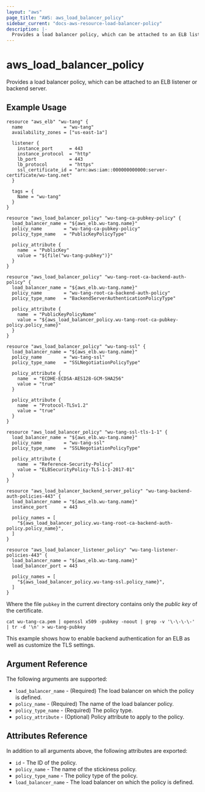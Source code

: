 ```yaml
---
layout: "aws"
page_title: "AWS: aws_load_balancer_policy"
sidebar_current: "docs-aws-resource-load-balancer-policy"
description: |-
  Provides a load balancer policy, which can be attached to an ELB listener or backend server.
---
```


# aws_load_balancer_policy

Provides a load balancer policy, which can be attached to an ELB listener or backend server.

## Example Usage

```hcl
resource "aws_elb" "wu-tang" {
  name               = "wu-tang"
  availability_zones = ["us-east-1a"]

  listener {
    instance_port      = 443
    instance_protocol  = "http"
    lb_port            = 443
    lb_protocol        = "https"
    ssl_certificate_id = "arn:aws:iam::000000000000:server-certificate/wu-tang.net"
  }

  tags = {
    Name = "wu-tang"
  }
}

resource "aws_load_balancer_policy" "wu-tang-ca-pubkey-policy" {
  load_balancer_name = "${aws_elb.wu-tang.name}"
  policy_name        = "wu-tang-ca-pubkey-policy"
  policy_type_name   = "PublicKeyPolicyType"

  policy_attribute {
    name  = "PublicKey"
    value = "${file("wu-tang-pubkey")}"
  }
}

resource "aws_load_balancer_policy" "wu-tang-root-ca-backend-auth-policy" {
  load_balancer_name = "${aws_elb.wu-tang.name}"
  policy_name        = "wu-tang-root-ca-backend-auth-policy"
  policy_type_name   = "BackendServerAuthenticationPolicyType"

  policy_attribute {
    name  = "PublicKeyPolicyName"
    value = "${aws_load_balancer_policy.wu-tang-root-ca-pubkey-policy.policy_name}"
  }
}

resource "aws_load_balancer_policy" "wu-tang-ssl" {
  load_balancer_name = "${aws_elb.wu-tang.name}"
  policy_name        = "wu-tang-ssl"
  policy_type_name   = "SSLNegotiationPolicyType"

  policy_attribute {
    name  = "ECDHE-ECDSA-AES128-GCM-SHA256"
    value = "true"
  }

  policy_attribute {
    name  = "Protocol-TLSv1.2"
    value = "true"
  }
}

resource "aws_load_balancer_policy" "wu-tang-ssl-tls-1-1" {
  load_balancer_name = "${aws_elb.wu-tang.name}"
  policy_name        = "wu-tang-ssl"
  policy_type_name   = "SSLNegotiationPolicyType"

  policy_attribute {
    name  = "Reference-Security-Policy"
    value = "ELBSecurityPolicy-TLS-1-1-2017-01"
  }
}

resource "aws_load_balancer_backend_server_policy" "wu-tang-backend-auth-policies-443" {
  load_balancer_name = "${aws_elb.wu-tang.name}"
  instance_port      = 443

  policy_names = [
    "${aws_load_balancer_policy.wu-tang-root-ca-backend-auth-policy.policy_name}",
  ]
}

resource "aws_load_balancer_listener_policy" "wu-tang-listener-policies-443" {
  load_balancer_name = "${aws_elb.wu-tang.name}"
  load_balancer_port = 443

  policy_names = [
    "${aws_load_balancer_policy.wu-tang-ssl.policy_name}",
  ]
}
```

Where the file `pubkey` in the current directory contains only the _public key_ of the certificate.

```shell
cat wu-tang-ca.pem | openssl x509 -pubkey -noout | grep -v '\-\-\-\-' | tr -d '\n' > wu-tang-pubkey
```

This example shows how to enable backend authentication for an ELB as well as customize the TLS settings.

## Argument Reference

The following arguments are supported:

* `load_balancer_name` - (Required) The load balancer on which the policy is defined.
* `policy_name` - (Required) The name of the load balancer policy.
* `policy_type_name` - (Required) The policy type.
* `policy_attribute` - (Optional) Policy attribute to apply to the policy.

## Attributes Reference

In addition to all arguments above, the following attributes are exported:

* `id` - The ID of the policy.
* `policy_name` - The name of the stickiness policy.
* `policy_type_name` - The policy type of the policy.
* `load_balancer_name` - The load balancer on which the policy is defined.
